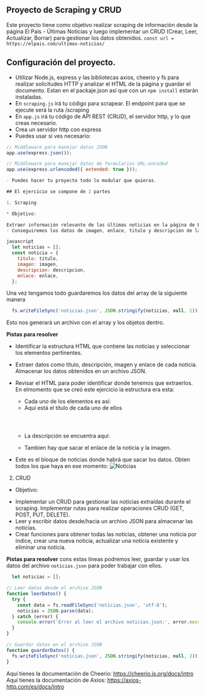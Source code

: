## Proyecto de Scraping y CRUD

Este proyecto tiene como objetivo realizar scraping de información desde la página El País - Últimas Noticias y luego implementar un CRUD (Crear, Leer, Actualizar, Borrar) para gestionar los datos obtenidos.
`const url = https://elpais.com/ultimas-noticias/`

## Configuración del proyecto.
- Utilizar Node.js, express y las bibliotecas axios, cheerio y fs para realizar solicitudes HTTP y analizar el HTML de la página y guardar el documento. Estan en el packaje.json así que con un `npm install` estarán instaladas.
- En `scraping.js` irá tu código para scrapear. El endpoint para que se ejecute será la ruta /scraping
- En `app.js` irá tu código de API REST (CRUD), el servidor http, y lo que creas necesario.
- Crea un servidor http con express
- Puedes usar si ves necesario:
```javascript
// Middleware para manejar datos JSON
app.use(express.json());

// Middleware para manejar datos de formularios URL-encoded
app.use(express.urlencoded({ extended: true }));

- Puedes hacer tu proyecto todo lo modular que quieras.

## El ejercicio se compone de 2 partes

1. Scraping

* Objetivo:

Extraer información relevante de las últimas noticias en la página de El País.
- Conseguiremos los datos de imagen, enlace, titulo y descripción de la noticia y guardaremos en un array cada objeto con el siguiente formato:

javascript 
  let noticias = [];
  const noticia = {
    titulo: titulo,
    imagen: imagen,
    descripcion: descripcion,
    enlace: enlace,
  };
```

Una vez tengamos todo guardaremos los datos del array de la siguiente manera
```javascript 
  fs.writeFileSync('noticias.json', JSON.stringify(noticias, null, 2));
```
Esto nos generará un archivo con el array y los objetos dentro.

**Pistas para resolver**

- Identificar la estructura HTML que contiene las noticias y seleccionar los elementos pertinentes.
- Extraer datos como título, descripción, imagen y enlace de cada noticia.
Almacenar los datos obtenidos en un archivo JSON.  

- Revisar el HTML para poder identificar donde tenemos que extraerlos. En elmomento que se creó este ejercicio la estructura era esta:
  - Cada uno de los elementos es así: <article class="c c-d c--m "> 
  - Aquí está el título de cada uno de ellos <header class="c_h">
  - La descripción se encuentra aquí: <p class="c_d">
  - Tambien hay que sacar el enlace de la noticia y la imagen.

* Este es el bloque de noticias donde habrá que sacar los datos. Obten todos los que haya en ese momento:
![Noticias](/imgs/noticias.png)

2. CRUD

* Objetivo:

- Implementar un CRUD para gestionar las noticias extraídas durante el scraping. Implementar rutas para realizar operaciones CRUD (GET, POST, PUT, DELETE).
- Leer y escribir datos desde/hacia un archivo JSON para almacenar las noticias.
- Crear funciones para obtener todas las noticias, obtener una noticia por índice, crear una nueva noticia, actualizar una noticia existente y eliminar una noticia.

**Pistas para resolver**
cons estas líneas podremos leer, guardar y usar los datos del archivo `noticias.json` para poder trabajar con ellos.

```javascript 
  let noticias = [];

// Leer datos desde el archivo JSON
function leerDatos() {
  try {
    const data = fs.readFileSync('noticias.json', 'utf-8');
    noticias = JSON.parse(data);
  } catch (error) {
    console.error('Error al leer el archivo noticias.json:', error.message);
  }
}

// Guardar datos en el archivo JSON
function guardarDatos() {
  fs.writeFileSync('noticias.json', JSON.stringify(noticias, null, 2));
}
```

Aquí tienes la documentación de Cheerio: https://cheerio.js.org/docs/intro
Aquí tienes la documentación de Axios: https://axios-http.com/es/docs/intro